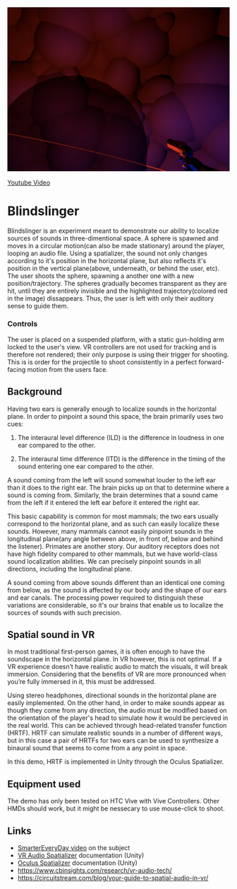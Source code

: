 
<img src="screenshot1.png" alt="Screenshot" width="800"/>

[Youtube Video](https://www.youtube.com/watch?v=K99MYm-NKZA&feature=youtu.be)

# Blindslinger

Blindslinger is an experiment meant to demonstrate our ability to localize sources of sounds in three-dimentional space. A sphere is spawned and moves in a circular motion(can also be made stationary) around the player, looping an audio file. Using a spatializer, the sound not only changes according to it's position in the horizontal plane, but also reflects it's position in the vertical plane(above, underneath, or behind the user, etc). The user shoots the sphere, spawning a another one with a new position/trajectory. The spheres gradually becomes transparent as they are hit, until they are entirely invisible and the highlighted trajectory(colored red in the image) dissappears. Thus, the user is left with only their auditory sense to guide them. 

### Controls
The user is placed on a suspended platform, with a static gun-holding arm locked to the user's view. VR controllers are not used for tracking and is therefore not rendered; their only purpose is using their trigger for shooting. This is is order for the projectile to shoot consistently in a perfect forward-facing motion from the users face. 

## Background
Having two ears is generally enough to localize sounds in the horizontal plane. In order to pinpoint a sound this space, the brain primarily uses two cues:

1. The interaural level difference (ILD) is the difference in loudness in one ear compared to the other.  

2. The interaural time difference (ITD) is the difference in the timing of the sound entering one ear compared to the other. 

A sound coming from the left will sound somewhat louder to the left ear than it does to the right ear. The brain picks up on that to determine where a sound is coming from. Similarly, the brain determines that a sound came from the left if it entered the left ear before it entered the right ear. 

This basic capability is common for most mammals; the two ears usually correspond to the horizontal plane, and as such can easily localize these sounds. However, many mammals cannot easily pinpoint sounds in the longitudinal plane(any angle between above, in front of, below and behind the listener). Primates are another story. Our auditory receptors does not have high fidelity compared to other mammals, but we have world-class sound localization abilities. We can precisely pinpoint sounds in all directions, including the longitudinal plane. 

A sound coming from above sounds different than an identical one coming from below, as the sound is affected by our body and the shape of our ears and ear canals. The processing power required to distinguish these variations are considerable, so it's our brains that enable us to localize the sources of sounds with such precision. 


## Spatial sound in VR

In most traditional first-person games, it is often enough to have the soundscape in the horizontal plane. In VR however, this is not optimal. If a VR experience doesn’t have realistic audio to match the visuals, it will break immersion. Considering that the benefits of VR are more pronounced when you’re fully immersed in it, this must be addressed. 

Using stereo headphones, directional sounds in the horizontal plane are easily implemented. On the other hand, in order to make sounds appear as though they come from any direction, the audio must be modified based on the orientation of the player's head to simulate how it would be percieved in the real world. This can be achieved through head-related transfer function (HRTF). HRTF can simulate realistic sounds in a number of different ways, but in this case a pair of HRTFs for two ears can be used to synthesize a binaural sound that seems to come from a any point in space.

In this demo, HRTF is implemented in Unity through the Oculus Spatializer. 

## Equipment used
The demo has only been tested on HTC Vive with Vive Controllers. Other HMDs should work, but it might be nessecary to use mouse-click to shoot.  

## Links
* [SmarterEveryDay video](https://www.youtube.com/watch?v=Oai7HUqncAA&t=322s) on the subject
* [VR Audio Spatializer](https://docs.unity3d.com/Manual/VRAudioSpatializer.html) documentation (Unity)
* [Oculus Spatializer](https://developer.oculus.com/documentation/unity/audio-osp-unity/) documentation (Unity)
* https://www.cbinsights.com/research/vr-audio-tech/
* https://circuitstream.com/blog/your-guide-to-spatial-audio-in-vr/
